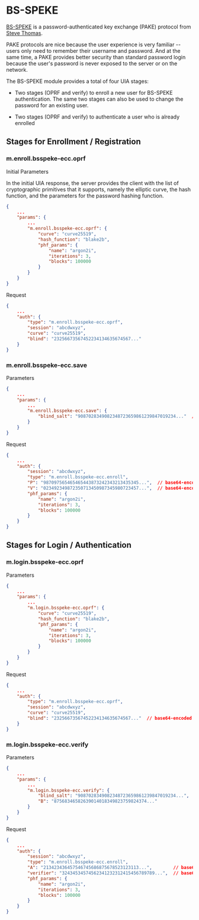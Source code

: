 # BS-SPEKE

[BS-SPEKE](https://gist.github.com/Sc00bz/e99e48a6008eef10a59d5ec7b4d87af3) is a
password-authenticated key exchange (PAKE) protocol from [Steve Thomas](https://tobtu.com/blog/2021/10/srp-is-now-deprecated/).

PAKE protocols are nice because the user experience is very familiar -- users
only need to remember their username and password.  And at the same time, a
PAKE provides better security than standard password login because the user's
password is never exposed to the server or on the network.

The BS-SPEKE module provides a total of four UIA stages:

* Two stages (OPRF and verify) to enroll a new user for BS-SPEKE
  authentication.  The same two stages can also be used to change
  the password for an existing user.

* Two stages (OPRF and verify) to authenticate a user who is already enrolled


## Stages for Enrollment / Registration

### m.enroll.bsspeke-ecc.oprf

Initial Parameters

In the initial UIA response, the server provides the client with the list of
cryptographic primitives that it supports, namely the elliptic curve, the
hash function, and the parameters for the password hashing function.

```json
{
    ...
    "params": {
        ...
        "m.enroll.bsspeke-ecc.oprf": {
            "curve": "curve25519",
            "hash_function": "blake2b",
            "phf_params": {
                "name": "argon2i",
                "iterations": 3,
                "blocks": 100000
            }
        }
    }
}
```

Request

```json
{
    ...
    "auth": {
        "type": "m.enroll.bsspeke-ecc.oprf",
        "session": "abcdwxyz",
        "curve": "curve25519",
        "blind": "23256673567452234134635674567..."
    }
}
```


### m.enroll.bsspeke-ecc.save

Parameters

```json
{
    ...
    "params": {
        ...
        "m.enroll.bsspeke-ecc.save": {
            "blind_salt": "9087028349082348723659861239847019234..."  // base64-encoded curve point
        }
    }
}
```

Request

```json
{
    ...
    "auth": {
        "session": "abcdwxyz",
        "type": "m.enroll.bsspeke-ecc.enroll",
        "P": "987097565465465443873242343213435345...",  // base64-encoded client's base curve point
        "V": "023492349872350713450987345980723457...",  // base64-encoded client's public key
        "phf_params": {
            "name": "argon2i",
            "iterations": 3,
            "blocks": 100000
        }
    }
}
```

## Stages for Login / Authentication

### m.login.bsspeke-ecc.oprf

Parameters

```json
{
    ...
    "params": {
        ...
        "m.login.bsspeke-ecc.oprf": {
            "curve": "curve25519",
            "hash_function": "blake2b",
            "phf_params": {
                "name": "argon2i",
                "iterations": 3,
                "blocks": 100000
            }
        }
    }
}
```

Request

```json
{
    ...
    "auth": {
        "type": "m.enroll.bsspeke-ecc.oprf",
        "session": "abcdwxyz",
        "curve": "curve25519",
        "blind": "23256673567452234134635674567..."  // base64-encoded curve point
    }
}
```

### m.login.bsspeke-ecc.verify

Parameters

```json
{
    ...
    "params": {
        ...
        "m.login.bsspeke-ecc.verify": {
            "blind_salt": "9087028349082348723659861239847019234...",  // base64-encoded curve point
            "B": "87568346582639014018349823759824374..."              // base64-encoded server's ephemeral public key
        }
    }
}
```

Request

```json
{
    ...
    "auth": {
        "session": "abcdwxyz",
        "type": "m.enroll.bsspeke-ecc.enroll",
        "A": "213423436457546745686875678523123113...",        // base64-encoded client's ephemeral public key
        "verifier": "32434534574562341232312415456789789...",  // base64-encoded client verifier
        "phf_params": {
            "name": "argon2i",
            "iterations": 3,
            "blocks": 100000
        }
    }
}
```
